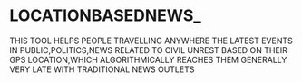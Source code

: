 # LOCATIONBASEDNEWS_
THIS TOOL HELPS PEOPLE TRAVELLING ANYWHERE THE LATEST EVENTS IN PUBLIC,POLITICS,NEWS RELATED TO CIVIL UNREST BASED ON THEIR GPS LOCATION,WHICH ALGORITHMICALLY REACHES THEM GENERALLY VERY LATE WITH TRADITIONAL NEWS OUTLETS
